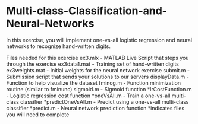 # Multi-class-Classification-and-Neural-Networks

In this exercise, you will implement one-vs-all logistic regression and neural networks to recognize hand-written digits.

Files needed for this exercise
ex3.mlx - MATLAB Live Script that steps you through the exercise
ex3data1.mat - Training set of hand-written digits
ex3weights.mat - Initial weights for the neural network exercise
submit.m - Submission script that sends your solutions to our servers
displayData.m - Function to help visualize the dataset
fmincg.m - Function minimization routine (similar to fminunc)
sigmoid.m - Sigmoid function
*lrCostFunction.m - Logistic regression cost function
*oneVsAll.m - Train a one-vs-all multi-class classifier
*predictOneVsAll.m - Predict using a one-vs-all multi-class classifier
*predict.m - Neural network prediction function
*indicates files you will need to complete
